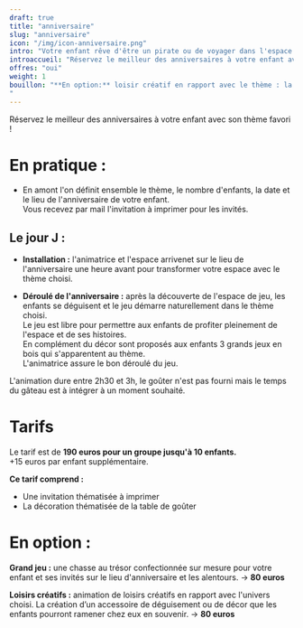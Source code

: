 ```yaml
---
draft: true
title: "anniversaire"
slug: "anniversaire"
icon: "/img/icon-anniversaire.png"
intro: "Votre enfant rêve d'être un pirate ou de voyager dans l'espace ? Réservez-lui le meilleur des anniversaires avec son thème favori !"
introaccueil: "Réservez le meilleur des anniversaires à votre enfant avec son thème favori !"
offres: "oui"
weight: 1
bouillon: "**En option:** loisir créatif en rapport avec le thème : la création d'un accessoire de déguisement ou de décor que les enfants pourront ramener chez eux en souvenir. (4 euros par enfants)
"
---
```

Réservez le meilleur des anniversaires à votre enfant avec son thème favori !

# En pratique :

- En amont l'on définit ensemble le thème, le nombre d'enfants, la date et le lieu de l'anniversaire de votre enfant.  
Vous recevez par mail l'invitation à imprimer pour les invités.

## Le jour J :

- **Installation :** l'animatrice et l'espace arrivenet sur le lieu de l'anniversaire une heure avant pour transformer votre espace avec le thème choisi.

- **Déroulé de l'anniversaire :** après la découverte de l'espace de jeu, les enfants se déguisent et le jeu démarre naturellement dans le thème choisi.  
Le jeu est libre pour permettre aux enfants de profiter pleinement de l'espace et de ses histoires.   
En complément du décor sont proposés aux enfants 3 grands jeux en bois qui s'apparentent au thème.   
L'animatrice assure le bon déroulé du jeu.

L'animation dure entre 2h30 et 3h, le goûter n'est pas fourni mais le temps du gâteau est à intégrer à un moment souhaité.

# Tarifs

Le tarif est de **190 euros pour un groupe jusqu'à 10 enfants.**   
+15 euros par enfant supplémentaire.

**Ce tarif comprend :**   
 - Une invitation thématisée à imprimer  
 - La décoration thématisée de la table de goûter

# En option :

**Grand jeu :** une chasse au trésor confectionnée sur mesure pour votre enfant et ses invités sur le lieu d'anniversaire et les alentours. -> **80 euros**

**Loisirs créatifs :** animation de loisirs créatifs en rapport avec l'univers choisi. La création d’un accessoire de déguisement ou de décor que les enfants pourront ramener chez eux en souvenir. -> **80 euros**
